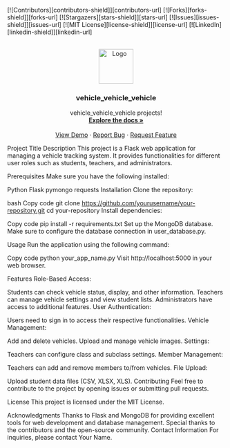 <a name="readme-top"></a>
[![Contributors][contributors-shield]][contributors-url]
[![Forks][forks-shield]][forks-url]
[![Stargazers][stars-shield]][stars-url]
[![Issues][issues-shield]][issues-url]
[![MIT License][license-shield]][license-url]
[![LinkedIn][linkedin-shield]][linkedin-url]

<!-- PROJECT LOGO -->
<br />
<div align="center">
  <a href="https://github.com/knixnkk/vehicle_vehicle_vehicle/">
    <img src="https://cdn.discordapp.com/attachments/1164683570355388497/1199926226706501632/vec.png?ex=65c45161&is=65b1dc61&hm=42e6d20e4f54f032c042532358822bc2e2493b1b4e7129bc52115fdf2b66c33a&" alt="Logo" width="80" height="80">
  </a>

  <h3 align="center">vehicle_vehicle_vehicle</h3>

  <p align="center">
    vehicle_vehicle_vehicle projects!
    <br />
    <a href="https://github.com/knixnkk/vehicle_vehicle_vehicle/"><strong>Explore the docs »</strong></a>
    <br />
    <br />
    <a href="https://github.com/knixnkk/vehicle_vehicle_vehicle/">View Demo</a>
    ·
    <a href="https://github.com/knixnkk/vehicle_vehicle_vehicle/issues">Report Bug</a>
    ·
    <a href="https://github.com/knixnkk/vehicle_vehicle_vehicle/issues">Request Feature</a>
  </p>
</div>
Project Title
Description
This project is a Flask web application for managing a vehicle tracking system. It provides functionalities for different user roles such as students, teachers, and administrators.

Prerequisites
Make sure you have the following installed:

Python
Flask
pymongo
requests
Installation
Clone the repository:

bash
Copy code
git clone https://github.com/yourusername/your-repository.git
cd your-repository
Install dependencies:

Copy code
pip install -r requirements.txt
Set up the MongoDB database. Make sure to configure the database connection in user_database.py.

Usage
Run the application using the following command:

Copy code
python your_app_name.py
Visit http://localhost:5000 in your web browser.

Features
Role-Based Access:

Students can check vehicle status, display, and other information.
Teachers can manage vehicle settings and view student lists.
Administrators have access to additional features.
User Authentication:

Users need to sign in to access their respective functionalities.
Vehicle Management:

Add and delete vehicles.
Upload and manage vehicle images.
Settings:

Teachers can configure class and subclass settings.
Member Management:

Teachers can add and remove members to/from vehicles.
File Upload:

Upload student data files (CSV, XLSX, XLS).
Contributing
Feel free to contribute to the project by opening issues or submitting pull requests.

License
This project is licensed under the MIT License.

Acknowledgments
Thanks to Flask and MongoDB for providing excellent tools for web development and database management.
Special thanks to the contributors and the open-source community.
Contact Information
For inquiries, please contact Your Name.
